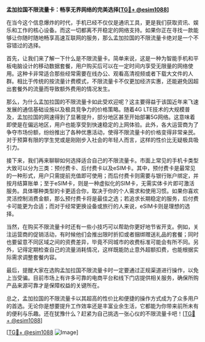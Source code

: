 **孟加拉国不限流量卡：畅享无界网络的完美选择[[TG💪+ @esim1088](https://t.me/s/esim1088)]**

在当今这个信息爆炸的时代，手机已经不仅仅是通讯工具，更是我们获取资讯、娱乐和工作的核心设备。而这一切都离不开稳定的网络支持。如果你正在寻找一款能够让你随时随地畅享高速互联网的服务，那么孟加拉国的不限流量卡绝对是一个不容错过的选择。

首先，让我们来了解一下什么是不限流量卡。简单来说，这是一种为智能手机和平板电脑设计的移动数据套餐，用户购买后可以在一定时间内享受无限量的网络使用。这种卡非常适合那些经常需要在线办公、观看高清视频或者下载大文件的人群。相比于传统的按流量计费模式，不限流量卡不仅更加经济实惠，还能避免因超出套餐外的流量而导致额外费用的情况发生。

那么，为什么孟加拉国的不限流量卡如此受欢迎呢？这主要得益于该国近年来飞速发展的通信基础设施以及极具竞争力的价格策略。随着4G LTE技术的大规模普及，孟加拉国的网速得到了显著提升，部分地区甚至开始部署5G网络。这意味着即使是在偏远地区，用户也能享受到快速稳定的上网体验。此外，各大运营商为了争夺市场份额，纷纷推出了各种优惠活动，使得不限流量卡的价格变得非常亲民。对于预算有限的学生党或是刚刚步入社会的年轻人而言，这样的性价比无疑极具吸引力。

接下来，我们再来聊聊如何选择适合自己的不限流量卡。市面上常见的手机卡类型大致可以分为三类：预付费卡、后付费卡以及eSIM卡。其中，预付费卡是最常见的一种形式，用户只需提前充值即可使用；而后付费卡则需要与银行账户绑定，并按月结算账单；至于eSIM卡，则是一种虚拟化的SIM卡，无需实体卡片即可激活服务。具体哪种类型的卡更适合你，取决于你的个人需求和使用习惯。如果你喜欢灵活控制消费金额，那么预付费卡将是最佳之选；若追求长期稳定的服务，后付费卡可能更为合适；而对于经常更换设备或旅行的人来说，eSIM卡则是理想的选择。

当然，在购买不限流量卡时还有一些小技巧可以帮助你更好地节省开支。例如，关注运营商的促销活动，有时候他们会推出限时折扣或者捆绑赠送礼品的套餐；同时也要留意不同区域之间的资费差异，毕竟不同城市的收费标准可能会有所不同。另外，记得定期检查自己的流量消耗情况，这样既能防止意外超额扣费，也能根据实际需求调整套餐内容。

最后，提醒大家在选购孟加拉国不限流量卡时一定要通过正规渠道进行操作，以免上当受骗。目前市场上有许多可靠的电商平台和线下门店提供相关服务，确保所购产品来源可靠才是保障权益的关键所在。

总之，孟加拉国的不限流量卡以其超高的性价比和便捷的操作方式成为了众多用户的首选。无论你是想要提升工作效率还是丰富业余生活，它都能为你带来前所未有的便利与乐趣。还在犹豫什么？赶紧为自己挑选一张心仪的不限流量卡吧！[[TG💪+ @esim1088](https://t.me/s/esim1088)]

[[TG💪+ @esim1088](https://t.me/s/esim1088) ![Image](https://i.postimg.cc/4NQfJmqS/Snipaste-2025-05-13-00-14-12.png)]